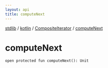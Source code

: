 ```yaml
---
layout: api
title: computeNext
---
```

[stdlib](../../index.html) / [kotlin](../index.html) / [CompositeIterator](index.html) / [computeNext](computeNext.html)

# computeNext

```
open protected fun computeNext(): Unit
```
